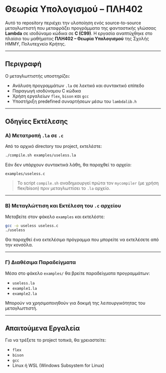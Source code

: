 # Θεωρία Υπολογισμού – ΠΛΗ402

Αυτό το repository περιέχει την υλοποίηση ενός source-to-source μεταγλωττιστή που μεταφράζει προγράμματα της φανταστικής γλώσσας **Lambda** σε ισοδύναμο κώδικα σε **C (C99)**. Η εργασία αναπτύχθηκε στο πλαίσιο του μαθήματος **ΠΛΗ402 – Θεωρία Υπολογισμού** της Σχολής ΗΜΜΥ, Πολυτεχνείο Κρήτης.

---

## Περιγραφή

Ο μεταγλωττιστής υποστηρίζει:
- Ανάλυση προγραμμάτων `.la` σε λεκτικό και συντακτικό επίπεδο
- Παραγωγή ισοδύναμου C κώδικα
- Χρήση εργαλείων `flex`, `bison` και `gcc`
- Υποστήριξη predefined συναρτήσεων μέσω του `lambdalib.h`

---

## Οδηγίες Εκτέλεσης

### **A) Μετατροπή `.la` σε `.c`**

Από το αρχικό directory του project, εκτελέστε:

```bash
./compile.sh examples/useless.la
```

Εάν δεν υπάρχουν συντακτικά λάθη, θα παραχθεί το αρχείο:

```
examples/useless.c
```

> Το script `compile.sh` αναδημιουργεί πρώτα τον `mycompiler` (με χρήση flex/bison) πριν μεταγλωττίσει το `.la` αρχείο.

---

### **B) Μεταγλώττιση και Εκτέλεση του `.c` αρχείου**

Μεταβείτε στον φάκελο `examples` και εκτελέστε:

```bash
gcc -o useless useless.c
./useless
```

Θα παραχθεί ένα εκτελέσιμο πρόγραμμα που μπορείτε να εκτελέσετε από την κονσόλα.

---

### **Γ) Διαθέσιμα Παραδείγματα**

Μέσα στο φάκελο `examples/` θα βρείτε παραδείγματα προγραμμάτων:

- `useless.la`
- `example1.la`
- `example2.la`

Μπορούν να χρησιμοποιηθούν για δοκιμή της λειτουργικότητας του μεταγλωττιστή.

---

## Απαιτούμενα Εργαλεία

Για να τρέξετε το project τοπικά, θα χρειαστείτε:

- `flex`
- `bison`
- `gcc`
- Linux ή WSL (Windows Subsystem for Linux)
